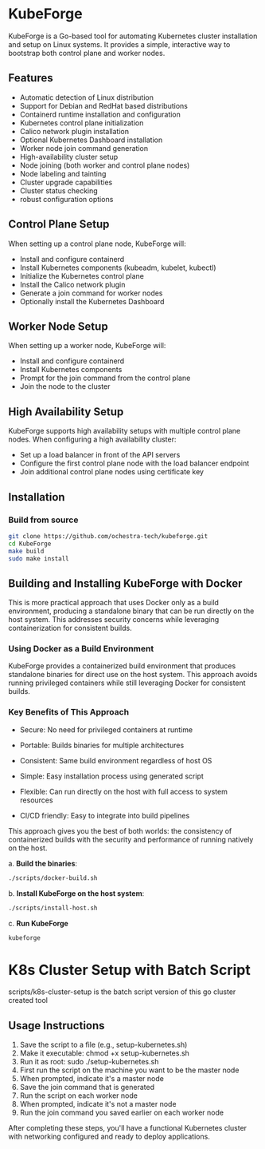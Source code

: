 # KubeForge

KubeForge is a Go-based tool for automating Kubernetes cluster installation and setup on Linux systems. It provides a simple, interactive way to bootstrap both control plane and worker nodes.

## Features

- Automatic detection of Linux distribution
- Support for Debian and RedHat based distributions
- Containerd runtime installation and configuration
- Kubernetes control plane initialization
- Calico network plugin installation
- Optional Kubernetes Dashboard installation
- Worker node join command generation
- High-availability cluster setup
- Node joining (both worker and control plane nodes)
- Node labeling and tainting
- Cluster upgrade capabilities
- Cluster status checking
- robust configuration options

## Control Plane Setup

When setting up a control plane node, KubeForge will:

- Install and configure containerd
- Install Kubernetes components (kubeadm, kubelet, kubectl)
- Initialize the Kubernetes control plane
- Install the Calico network plugin
- Generate a join command for worker nodes
- Optionally install the Kubernetes Dashboard

## Worker Node Setup

When setting up a worker node, KubeForge will:

- Install and configure containerd
- Install Kubernetes components
- Prompt for the join command from the control plane
- Join the node to the cluster

## High Availability Setup

KubeForge supports high availability setups with multiple control plane nodes. When configuring a high availability cluster:

- Set up a load balancer in front of the API servers
- Configure the first control plane node with the load balancer endpoint
- Join additional control plane nodes using certificate key

## Installation

### Build from source

```bash
git clone https://github.com/ochestra-tech/kubeforge.git
cd KubeForge
make build
sudo make install
```

## Building and Installing KubeForge with Docker

This is more practical approach that uses Docker only as a build environment, producing a standalone binary that can be run directly on the host system. This addresses security concerns while leveraging containerization for consistent builds.

### Using Docker as a Build Environment

KubeForge provides a containerized build environment that produces standalone binaries for direct use on the host system. This approach avoids running privileged containers while still leveraging Docker for consistent builds.

### Key Benefits of This Approach

- Secure: No need for privileged containers at runtime

- Portable: Builds binaries for multiple architectures

- Consistent: Same build environment regardless of host OS

- Simple: Easy installation process using generated script

- Flexible: Can run directly on the host with full access to system resources

- CI/CD friendly: Easy to integrate into build pipelines

This approach gives you the best of both worlds: the consistency of containerized builds with the security and performance of running natively on the host.

a. **Build the binaries**:

```bash
./scripts/docker-build.sh
```

b. **Install KubeForge on the host system**:

```bash
./scripts/install-host.sh
```

c. **Run KubeForge**

```bash
kubeforge
```

# K8s Cluster Setup with Batch Script

scripts/k8s-cluster-setup is the batch script version of this go cluster created tool

## Usage Instructions

1. Save the script to a file (e.g., setup-kubernetes.sh)
2. Make it executable: chmod +x setup-kubernetes.sh
3. Run it as root: sudo ./setup-kubernetes.sh
4. First run the script on the machine you want to be the master node
5. When prompted, indicate it's a master node
6. Save the join command that is generated
7. Run the script on each worker node
8. When prompted, indicate it's not a master node
9. Run the join command you saved earlier on each worker node

After completing these steps, you'll have a functional Kubernetes cluster with networking configured and ready to deploy applications.
